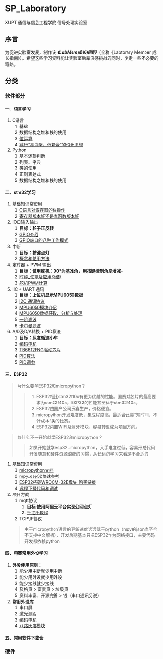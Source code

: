# SP_Laboratory
XUPT 通信与信息工程学院 信号处理实验室 
## 序言
为促进实验室发展，制作该 ***《LabMem成长指南》***（全称《Labtorary Member 成长指南》）。希望这些学习资料能让实验室后辈倍感挑战的同时，少走一些不必要的弯路。
## 分类

### 软件部分

#### 一、语言学习

1. C语言
   1. 基础
   2. 数据结构之堆和栈的使用
   3. [位运算](https://blog.csdn.net/hzf0701/article/details/117359478)
   4. [践行“高内聚，低耦合”的设计思想](https://www.zhihu.com/question/347264877)
2. Python
   1. 基本逻辑判断
   2. 列表、字典
   3. 类的使用
   4. 正则表达式
   5. 数据结构之堆和栈的使用

#### 二、stm32学习
1. 基础知识常使用
   1. [C语言对寄存器的位操作](https://blog.csdn.net/qixjocd12345/article/details/108304967)
   2. [寄存器版本好还是库函数版本好](https://blog.csdn.net/qq_35656655/article/details/119850030)
2. IO口输入输出
   1. **目标：轮子正反转**
   2. [GPIO介绍](https://blog.csdn.net/qq_44016222/article/details/123206403)
   3. [GPIO端口的八种工作模式](https://blog.csdn.net/k666499436/article/details/123845466?spm=1001.2014.3001.5501)
3. 中断
   1. **目标：按键点灯**
   2. [概念和使用方法](https://blog.csdn.net/qq_43572058/article/details/114550295)
4. 定时器 + PWM 输出 
   1. **目标：使用舵机：90°为基准角，用按键控制角度增减**-
   2. [时钟_使能及应用总结](https://blog.csdn.net/he__yuan/article/details/78821355)\
   3. [舵机PWM计算](https://blog.csdn.net/weixin_45930808/article/details/119117499#t1)
5. IIC + UART 通讯
   1. **目标：上位机显示MPU6050数据**
   2. [I2C 通讯协议](https://doc.embedfire.com/module/module_tutorial/zh/latest/Module_Manual/iic_class/iic.html)
   3. [MPU6050模块介绍](https://doc.embedfire.com/module/module_tutorial/zh/latest/Module_Manual/iic_class/mpu6050.html)
   4. [MPU6050数据获取、分析与处理](https://zhuanlan.zhihu.com/p/20082486)
   5. [一阶滤波](https://blog.csdn.net/bhniunan/article/details/104592806)
   6. [卡尔曼滤波](https://blog.csdn.net/weixin_44020886/article/details/105985860)
6. A/D及D/A转换 + PID算法
   1. **目标：灰度循迹小车**
   2. [编码电机](https://blog.csdn.net/cyj972628089/article/details/112852960)
   3. [TB6612FNG驱动芯片](https://blog.csdn.net/cyj972628089/article/details/112851786)
   4. [PID算法](https://blog.csdn.net/weixin_45751396/article/details/119721939)
   5. [PID调参](https://blog.csdn.net/wb790238030/article/details/92809538)

#### 三、ESP32
>为什么要学ESP32和micropython？
   >>1. ESP32相比stm32f10x有更为优越的性能。国赛对芯片的最高要求为stm32f40x，ESP32的性能甚至优于stm32f40x。
   >>2. ESP32由国产公司乐鑫生产，价格便宜。
   >>3. micropython开发难度低，集成程度高，最适合此类“短时间、不计成本”类的比赛。
   >>4. ESP32内置WIFI及蓝牙模块，容易转型成为项目方向。

>为什么不一开始就学ESP32和micropython？
   >>如果开始就学esp32+micropython，入手难度过低，容易形成代码开发随意和硬件资源浪费的习惯，从长远的学习来看是不合适的   

1. 基础知识常使用 
   1. [micropython文档](http://micropython.com.cn/en/latet/index-2.html)
   2. [mpy_esp32快速参考](http://micropython.com.cn/en/latet/esp32/quickref.html)
   3. [ESP32搭载WROOM-32E模块_购买链接](https://item.taobao.com/item.htm?_u=u20e5ma4kq6aea&id=672885629326&spm=a1z09.2.0.0.51a42e8dUHKo8X+)
   4. [远程下载代码和调试](https://www.bing.com/search?q=thonny+webrepl&form=ANNTH1&refig=6630dcf206ee4588bcc5e1eb16eb747c&pc=U531&adppc=EDGEESS&pqasv=thonny+web&pqlth=10&assgl=14&sgcn=thonny+webrepl&sgtpv=UT&swbcn=10&smvpcn=0&cvid=6630dcf206ee4588bcc5e1eb16eb747c&clckatsg=1&hsmssg=0)
2. 项目方向
   1. mqtt协议
      1. **目标:使用阿里云平台实现公网点灯**
      2. [手把手教程](https://blog.csdn.net/weixin_42089940/article/details/123012744)
   2. TCP\IP协议
   >由于micropython语言的更新速度远远低于python（mpy的json库至今不支持中文解析），开发后期基本只把ESP32作为网络接口，主要代码开发都依赖python

#### 四、电赛常用外设学习
1. **外设使用原则：** 
   1. 能少用中断就少用中断
   2. 能少用外设就少用外设
   3. 能少接线就少接线
   4. 及格货 > 富贵货 > 垃圾货
   5. 资料丰富、开源完善 > 钱（串口通讯另说）
2. **常用外设库**
   1. 串口屏 
   3. 激光测距
   4. 编码电机
   5. [八路灰度模块](https://github.com/AVA022hallo/SP_Laboratory/blob/main/gray_soft_ii2.py)
#### 五、常用软件下载仓

### 硬件


